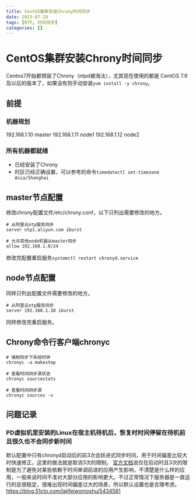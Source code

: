 ```yaml
---
title: CentOS集群安装Chrony时间同步
date: 2023-07-29
tags: [NTP, 时间同步]
categories: []
---
```

# CentOS集群安装Chrony时间同步
Centos7开始都预装了Chrony（ntpd被淘汰），尤其现在使用的都是 CentOS 7.9 及以后的版本了，如果没有则手动安装`yum install -y chrony`。

## 前提
### 机器规划
192.168.1.10 master
192.168.1.11 node1
192.168.1.12 node2

### 所有机器都就绪
- 已经安装了Chrony
- 时区已经正确设置，可以参考的命令`timedatectl set-timezone Asia/Shanghai`

## master节点配置
修改chrony配置文件/etc/chrony.conf，以下只列出需要修改的地方。
```plaintext /etc/chrony.conf
# 从阿里云ntp服务同步
server ntp1.aliyun.com iburst

# 允许其他node机器从master同步
allow 192.168.1.0/24
```
修改完配置重启服务`systemctl restart chronyd.service`

## node节点配置
同样只列出配置文件需要修改的地方。
```plaintext /etc/chrony.conf
# 从阿里云ntp服务同步
server 192.168.1.10 iburst
```
同样修改完重启服务。

## Chrony命令行客户端chronyc
```shell
# 强制同步下系统时钟
chronyc -a makestep

# 查看时间同步源状态
chronyc sourcestats

# 查看时间同步源
chronyc sources -v
```

## 问题记录
### PD虚拟机里安装的Linux在宿主机待机后，恢复时时间停留在待机前且很久也不会同步新时间
默认配置中只有chronyd启动后的前3次会跃进式同步时间，用于时间偏差比较大时快速修正。这里的做法就是取消3次的限制。
[官方文档][1]说仅在启动时且3次的限制是为了避免对某些依赖于时间单调前进的应用产生影响，不清楚是什么样的应用，一般来说时间不准对大部分应用的影响更大。不过正常情况下服务器是一直运行的且很稳定，很难出现时间偏差过大的场景，所以默认设置也是合理考虑。
https://blog.51cto.com/lajifeiwomoshu/5434581

[1]: https://chrony-project.org/doc/4.1/chrony.conf.html#makestep